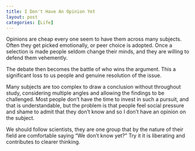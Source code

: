 ```yaml
---
title: I Don't Have An Opinion Yet
layout: post
categories: [Life]
---
```


Opinions are cheap every one seem to have them across many subjects. Often they get picked emotionally, or peer choice is adopted. Once a selection is made people seldom change their minds, and they are willing to defend them vehemently.

The debate then becomes the battle of who wins the argument. This a significant loss to us people and genuine resolution of the issue.

Many subjects are too complex to draw a conclusion without throughout study, considering multiple angles and allowing the findings to be challenged. Most people don’t have the time to invest in such a pursuit, and that is understandable, but the problem is that people feel social pressure and shame to admit that they don’t know and so I don’t have an opinion on the subject.

We should follow scientists, they are one group that by the nature of their field are comfortable saying “We don’t know yet?” Try it it is liberating and contributes to clearer thinking.
